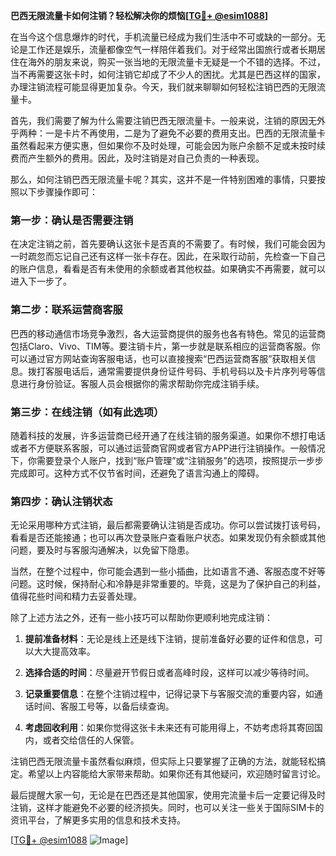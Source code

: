 **巴西无限流量卡如何注销？轻松解决你的烦恼[[TG💪+ @esim1088](https://t.me/s/esim1088)]**

在当今这个信息爆炸的时代，手机流量已经成为我们生活中不可或缺的一部分。无论是工作还是娱乐，流量都像空气一样陪伴着我们。对于经常出国旅行或者长期居住在海外的朋友来说，购买一张当地的无限流量卡无疑是一个不错的选择。不过，当不再需要这张卡时，如何注销它却成了不少人的困扰。尤其是巴西这样的国家，办理注销流程可能显得更加复杂。今天，我们就来聊聊如何轻松注销巴西的无限流量卡。

首先，我们需要了解为什么需要注销巴西无限流量卡。一般来说，注销的原因无外乎两种：一是卡片不再使用，二是为了避免不必要的费用支出。巴西的无限流量卡虽然看起来方便实惠，但如果你不及时处理，可能会因为账户余额不足或未按时续费而产生额外的费用。因此，及时注销是对自己负责的一种表现。

那么，如何注销巴西无限流量卡呢？其实，这并不是一件特别困难的事情，只要按照以下步骤操作即可：

### 第一步：确认是否需要注销

在决定注销之前，首先要确认这张卡是否真的不需要了。有时候，我们可能会因为一时疏忽而忘记自己还有这样一张卡存在。因此，在采取行动前，先检查一下自己的账户信息，看看是否有未使用的余额或者其他权益。如果确实不再需要，就可以进入下一步了。

### 第二步：联系运营商客服

巴西的移动通信市场竞争激烈，各大运营商提供的服务也各有特色。常见的运营商包括Claro、Vivo、TIM等。要注销卡片，第一步就是联系相应的运营商客服。你可以通过官方网站查询客服电话，也可以直接搜索“巴西运营商客服”获取相关信息。拨打客服电话后，通常需要提供身份证件号码、手机号码以及卡片序列号等信息进行身份验证。客服人员会根据你的需求帮助你完成注销手续。

### 第三步：在线注销（如有此选项）

随着科技的发展，许多运营商已经开通了在线注销的服务渠道。如果你不想打电话或者不方便联系客服，可以通过运营商官网或者官方APP进行注销操作。一般情况下，你需要登录个人账户，找到“账户管理”或“注销服务”的选项，按照提示一步步完成即可。这种方式不仅节省时间，还避免了语言沟通上的障碍。

### 第四步：确认注销状态

无论采用哪种方式注销，最后都需要确认注销是否成功。你可以尝试拨打该号码，看看是否还能接通；也可以再次登录账户查看账户状态。如果发现仍有余额或其他问题，要及时与客服沟通解决，以免留下隐患。

当然，在整个过程中，你可能会遇到一些小插曲，比如语言不通、客服态度不好等问题。这时候，保持耐心和冷静是非常重要的。毕竟，这是为了保护自己的利益，值得花些时间和精力去妥善处理。

除了上述方法之外，还有一些小技巧可以帮助你更顺利地完成注销：

1. **提前准备材料**：无论是线上还是线下注销，提前准备好必要的证件和信息，可以大大提高效率。
   
2. **选择合适的时间**：尽量避开节假日或者高峰时段，这样可以减少等待时间。

3. **记录重要信息**：在整个注销过程中，记得记录下与客服交流的重要内容，如通话时间、客服工号等，以备后续查询。

4. **考虑回收利用**：如果你觉得这张卡未来还有可能用得上，不妨考虑将其寄回国内，或者交给信任的人保管。

注销巴西无限流量卡虽然看似麻烦，但实际上只要掌握了正确的方法，就能轻松搞定。希望以上内容能给大家带来帮助。如果你还有其他疑问，欢迎随时留言讨论。

最后提醒大家一句，无论是在巴西还是其他国家，使用完流量卡后一定要记得及时注销，这样才能避免不必要的经济损失。同时，也可以关注一些关于国际SIM卡的资讯平台，了解更多实用的信息和技术支持。

[[TG💪+ @esim1088](https://t.me/s/esim1088) ![Image](https://i.postimg.cc/4NQfJmqS/Snipaste-2025-05-13-00-14-12.png)]